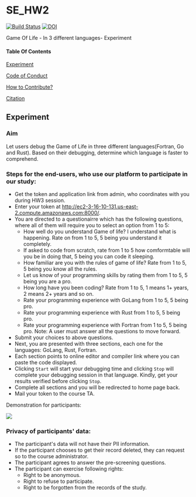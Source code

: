# SE_HW2
[![Build Status](https://travis-ci.org/Ayushi61/SE_HW2.svg?branch=master)](https://travis-ci.org/Ayushi61/SE_HW2)
[![DOI](https://zenodo.org/badge/288771152.svg)](https://zenodo.org/badge/latestdoi/288771152)

Game Of Life - In 3 different languages- Experiment

#### Table Of Contents
[Experiment](#Experiment)

[Code of Conduct](CODE_OF_CONDUCT.md)

[How to Contribute?](CONTRIBUTING.md)

[Citation](Citation.md)

## Experiment
### Aim
Let users debug the Game of Life in three different languages(Fortran, Go and Rust). Based on their debugging, determine which language is faster to comprehend.

### Steps for the end-users, who use our platform to participate in our study:

 * Get the token and application link from admin, who coordinates with you during HW3 session.
 * Enter your token at http://ec2-3-16-10-131.us-east-2.compute.amazonaws.com:8000/.
 * You are directed to a questionairre which has the following questions, where all of them will require you to select an option from 1 to 5:
   *  How well do you understand Game of life? I understand what is happening. Rate on from 1 to 5, 5 being you understand it completely.
   *  If asked to code from scratch, rate from 1 to 5 how comformtable will you be in doing that, 5 being you can code it sleeping.
   *  How familiar are you with the rules of game of life? Rate from 1 to 5, 5 being you know all the rules.
   *  Let us know of your programming skills by rating them from 1 to 5, 5 being you are a pro.
   *  How long have you been coding? Rate from 1 to 5, 1 means 1+ years, 2 means 2+ years and so on.
   *  Rate your programming experience with GoLang from 1 to 5, 5 being pro.
   *  Rate your programming experience with Rust from 1 to 5, 5 being pro.
   *  Rate your programming experience with Fortran from 1 to 5, 5 being pro.
  Note: A user must answer all the questions to move forward.
 * Submit your choices to above questions.
 * Next, you are presented with three sections, each one for the languages: GoLang, Rust, Fortran.
 * Each section points to online editor and compiler link where you can paste the code displayed.
 * Clicking `Start` will start your debugging time and clicking `Stop` will complete your debugging session in that language. Kindly, get your results verified before clicking `Stop`.
 * Complete all sections and you will be redirected to home page back.
 * Mail your token to the course TA.

Demonstration for participants:

![](docs/HW2.gif)

### Privacy of participants' data:
 * The participant's data will not have their PII information.
 * If the participant chooses to get their record deleted, they can request so to the course administrator.
 * The participant agrees to answer the pre-screening questions.
 * The participant can exercise following rights:
   * Right to be anonymous.
   * Right to refuse to participate.
   * Right to be forgotten from the records of the study.
